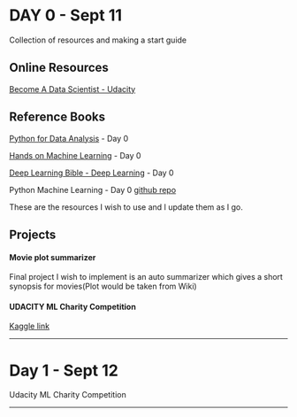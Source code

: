 # DAY 0 - Sept 11

Collection of resources and making a start guide
## Online Resources
[Become A Data Scientist - Udacity](https://www.udacity.com/course/data-scientist-nanodegree--nd025)

## Reference Books
[Python for Data Analysis](https://www.amazon.com/Python-Data-Analysis-Wrangling-IPython/dp/1449319793) - Day 0

[Hands on Machine Learning](https://www.amazon.com/Hands-Machine-Learning-Scikit-Learn-TensorFlow/dp/1491962291/ref=pd_lpo_sbs_14_t_1?_encoding=UTF8&psc=1&refRID=WWJTB6MYST731MGSPD8E) - Day 0 

[Deep Learning Bible - Deep Learning](https://www.deeplearningbook.org/) - Day 0

Python Machine Learning - Day 0
[github repo](https://github.com/rasbt/python-machine-learning-book-2nd-edition#whats-new-in-the-second-edition-from-the-first-edition)

These are the resources I wish to use and I update them as I go.

## Projects
  
#### Movie plot summarizer
Final project I wish to implement is an auto summarizer which gives a short synopsis for movies(Plot would be taken from Wiki)
 
#### UDACITY ML Charity Competition
[Kaggle link](https://www.kaggle.com/c/udacity-mlcharity-competition)

------

# Day 1 - Sept 12

Udacity ML Charity Competition

***

